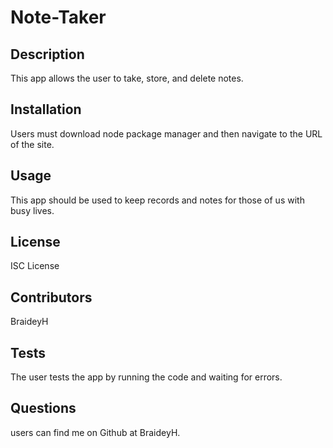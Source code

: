# Note-Taker

  ## Description
  
  This app allows the user to take, store, and delete notes.
  
  ## Installation
  
  Users must download node package manager and then navigate to the URL of the site.

  ## Usage
  
  This app should be used to keep records and notes for those of us with busy lives.
  
  ## License
  
  ISC License
  
  ## Contributors
  
  BraideyH

  ## Tests
  
  The user tests the app by running the code and waiting for errors.

  ## Questions

  users can find me on Github at BraideyH.

